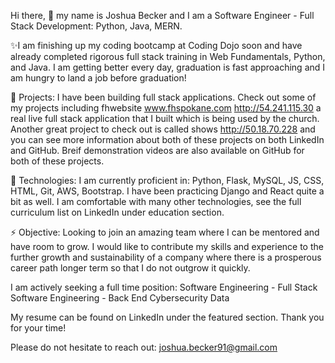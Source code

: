 Hi there, 👋 my name is Joshua Becker and I am a Software Engineer - Full Stack Development: Python, Java, MERN.

✨I am finishing up my coding bootcamp at Coding Dojo soon and have already completed rigorous full stack training in Web Fundamentals, Python, and Java. I am getting better every day, graduation is fast approaching and I am hungry to land a job before graduation!

🔭 Projects: I have been building full stack applications. Check out some of my projects including fhwebsite www.fhspokane.com http://54.241.115.30 a real live full stack application that I built which is being used by the church. Another great project to check out is called shows http://50.18.70.228 and you can see more information about both of these projects on both LinkedIn and GitHub. Breif demonstration videos are also available on GitHub for both of these projects.

🌱 Technologies: I am currently proficient in: Python, Flask, MySQL, JS, CSS, HTML, Git, AWS, Bootstrap. I have been practicing Django and React quite a bit as well. I am comfortable with many other technologies, see the full curriculum list on LinkedIn under education section.

⚡ Objective: Looking to join an amazing team where I can be mentored and have room to grow. I would like to contribute my skills and experience to the further growth and sustainability of a company where there is a prosperous career path longer term so that I do not outgrow it quickly.

I am actively seeking a full time position:
Software Engineering - Full Stack
Software Engineering - Back End
Cybersecurity
Data

My resume can be found on LinkedIn under the featured section. Thank you for your time!

Please do not hesitate to reach out: joshua.becker91@gmail.com

<!--
**joshuabecker91/joshuabecker91** is a ✨ _special_ ✨ repository because its `README.md` (this file) appears on your GitHub profile.

-->
